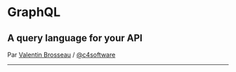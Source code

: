 # GraphQL

## A query language for your API

Par [Valentin Brosseau](https://github.com/c4software) / [@c4software](http://twitter.com/c4software)

---